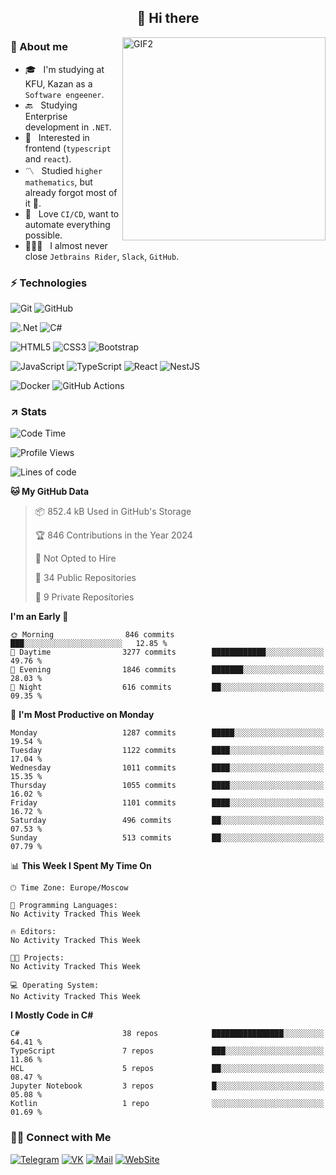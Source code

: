 <h2 align="center">👋 Hi there</h1>
<img align="right" alt="GIF2" src="https://user-images.githubusercontent.com/77479370/183249372-b46e9216-d622-4f3a-ad67-84b1a2c3049c.gif" width="325"/>


<h3>🧐 About me</h3>

- 🎓 &nbsp; I'm studying at KFU, Kazan as a `Software engeener`.
- 🔙 &nbsp; Studying Enterprise development in `.NET`.
- 💠 &nbsp; Interested in frontend (`typescript` and `react`).
- 〽️ &nbsp; Studied `higher mathematics`, but already forgot most of it 🤪.
- 💚 &nbsp; Love `CI/CD`, want to automate everything possible.
- 👨🏻‍💻 &nbsp; I almost never close `Jetbrains Rider`, `Slack`, `GitHub`. 


<h3>⚡ Technologies</h3>

![Git](https://img.shields.io/badge/git-%23F05033.svg?style=for-the-badge&logo=git&logoColor=white)
![GitHub](https://img.shields.io/badge/GitHub-100000?style=for-the-badge&logo=github&logoColor=white)

![.Net](https://img.shields.io/badge/.NET-5C2D91?style=for-the-badge&logo=.net&logoColor=white)
![C#](https://img.shields.io/badge/c%23-%23239120.svg?style=for-the-badge&logo=c-sharp&logoColor=white)

![HTML5](https://img.shields.io/badge/html5-%23E34F26.svg?style=for-the-badge&logo=html5&logoColor=white)
![CSS3](https://img.shields.io/badge/css3-%231572B6.svg?style=for-the-badge&logo=css3&logoColor=white)
![Bootstrap](https://img.shields.io/badge/Bootstrap-563D7C?style=for-the-badge&logo=bootstrap&logoColor=white)

![JavaScript](https://img.shields.io/badge/javascript-%23323330.svg?style=for-the-badge&logo=javascript&logoColor=%23F7DF1E)
![TypeScript](https://img.shields.io/badge/typescript-%23007ACC.svg?style=for-the-badge&logo=typescript&logoColor=white)
![React](https://img.shields.io/badge/react-%2320232a.svg?style=for-the-badge&logo=react&logoColor=%2361DAFB)
![NestJS](https://img.shields.io/badge/nestjs-E0234E?style=for-the-badge&logo=nestjs&logoColor=white)

![Docker](https://img.shields.io/badge/docker-%230db7ed.svg?style=for-the-badge&logo=docker&logoColor=white)
![GitHub Actions](https://img.shields.io/badge/github%20actions-%232671E5.svg?style=for-the-badge&logo=githubactions&logoColor=white)


<h3>↗️ Stats</h3>


<!--START_SECTION:waka-->
![Code Time](http://img.shields.io/badge/Code%20Time-923%20hrs%2018%20mins-blue)

![Profile Views](http://img.shields.io/badge/Profile%20Views-3-blue)

![Lines of code](https://img.shields.io/badge/From%20Hello%20World%20I%27ve%20Written-3.0%20million%20lines%20of%20code-blue)

**🐱 My GitHub Data** 

> 📦 852.4 kB Used in GitHub's Storage 
 > 
> 🏆 846 Contributions in the Year 2024
 > 
> 🚫 Not Opted to Hire
 > 
> 📜 34 Public Repositories 
 > 
> 🔑 9 Private Repositories 
 > 
**I'm an Early 🐤** 

```text
🌞 Morning                846 commits         ███░░░░░░░░░░░░░░░░░░░░░░   12.85 % 
🌆 Daytime                3277 commits        ████████████░░░░░░░░░░░░░   49.76 % 
🌃 Evening                1846 commits        ███████░░░░░░░░░░░░░░░░░░   28.03 % 
🌙 Night                  616 commits         ██░░░░░░░░░░░░░░░░░░░░░░░   09.35 % 
```
📅 **I'm Most Productive on Monday** 

```text
Monday                   1287 commits        █████░░░░░░░░░░░░░░░░░░░░   19.54 % 
Tuesday                  1122 commits        ████░░░░░░░░░░░░░░░░░░░░░   17.04 % 
Wednesday                1011 commits        ████░░░░░░░░░░░░░░░░░░░░░   15.35 % 
Thursday                 1055 commits        ████░░░░░░░░░░░░░░░░░░░░░   16.02 % 
Friday                   1101 commits        ████░░░░░░░░░░░░░░░░░░░░░   16.72 % 
Saturday                 496 commits         ██░░░░░░░░░░░░░░░░░░░░░░░   07.53 % 
Sunday                   513 commits         ██░░░░░░░░░░░░░░░░░░░░░░░   07.79 % 
```


📊 **This Week I Spent My Time On** 

```text
🕑︎ Time Zone: Europe/Moscow

💬 Programming Languages: 
No Activity Tracked This Week

🔥 Editors: 
No Activity Tracked This Week

🐱‍💻 Projects: 
No Activity Tracked This Week

💻 Operating System: 
No Activity Tracked This Week
```

**I Mostly Code in C#** 

```text
C#                       38 repos            ████████████████░░░░░░░░░   64.41 % 
TypeScript               7 repos             ███░░░░░░░░░░░░░░░░░░░░░░   11.86 % 
HCL                      5 repos             ██░░░░░░░░░░░░░░░░░░░░░░░   08.47 % 
Jupyter Notebook         3 repos             █░░░░░░░░░░░░░░░░░░░░░░░░   05.08 % 
Kotlin                   1 repo              ░░░░░░░░░░░░░░░░░░░░░░░░░   01.69 % 
```




<!--END_SECTION:waka-->


<h3> 🤝🏻 Connect with Me </h3>

[![Telegram](https://img.shields.io/badge/Telegram-2CA5E0?style=for-the-badge&logo=telegram&logoColor=white)](https://t.me/ASLipatov)
[![VK](https://img.shields.io/badge/вконтакте-%232E87FB.svg?&style=for-the-badge&logo=vk&logoColor=white)](https://vk.com/lipatov.alexander)
[![Mail](https://img.shields.io/badge/Email-red?&style=for-the-badge&logo=Mail.Ru)](mailto:lipatov.work@bk.ru)
[![WebSite](https://img.shields.io/badge/-lipatovalexander.github.io-green?style=for-the-badge)](https://lipatovalexander.github.io)
